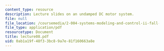 ```yaml
---
content_type: resource
description: Lecture slides on an undamped DC motor system.
file: null
file_location: /coursemedia/2-004-systems-modeling-and-control-ii-fall-2007/0ab1a19f48f33bc89a7e81f160663a8e_lecture08.pdf
file_type: application/pdf
resourcetype: Document
title: lecture08.pdf
uid: 0ab1a19f-48f3-3bc8-9a7e-81f160663a8e
---
```

